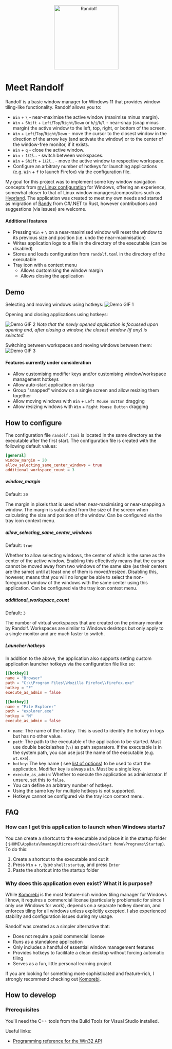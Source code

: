 <p align="center">
  <img src="./assets/randolf.png" width="200" height="200" alt="Randolf"/>
</p>

# Meet Randolf

Randolf is a basic window manager for Windows 11 that provides window tiling-like functionality. Randolf allows you
to:

- `Win` + `\` - near-maximise the active window (maximise minus margin).
- `Win` + `Shift` + `Left`/`Top`/`Right`/`Down` or `h`/`j`/`k`/`l` - near-snap (snap minus margin) the active window
  to the left, top, right, or bottom of the screen.
- `Win` + `Left`/`Top`/`Right`/`Down` - move the cursor to the closest window in the direction of the arrow key (and
  activate the window) or to the center of the window-free monitor, if it exists.
- `Win` + `q` - close the active window.
- `Win` + `1`/`2`/... - switch between workspaces.
- `Win` + `Shift` + `1`/`2`/... - move the active window to respective workspace.
- Configure an arbitrary number of hotkeys for launching applications (e.g. `Win` + `f` to launch Firefox) via the
  configuration file.

My goal for this project was to implement some key window navigation concepts
from [my Linux configuration](https://github.com/kimgoetzke/nixos-config) for Windows, offering an experience,
somewhat closer to that of Linux window managers/compositors such as [Hyprland](https://hyprland.org/). The
application was created to meet my own needs and started as migration of [Randy](https://github.com/kimgoetzke/randy)
from C#/.NET to Rust, however contributions and suggestions (via issues) are welcome.

#### Additional features

- Pressing `Win` + `\` on a near-maximised window will reset the window to its previous size and position (i.e. undo the
  near-maximisation)
- Writes application logs to a file in the directory of the executable (can be disabled)
- Stores and loads configuration from `randolf.toml` in the directory of the executable
- Tray icon with a context menu
    - Allows customising the window margin
    - Allows closing the application

## Demo

Selecting and moving windows using hotkeys:
![Demo GIF 1](assets/demo_1.gif)

Opening and closing applications using hotkeys:

![Demo GIF 2](assets/demo_2.gif)
_Note that the newly opened application is focussed upon opening and, after closing a window, the closest window  (if
any) is selected._

Switching between workspaces and moving windows between them:
![Demo GIF 3](assets/demo_3.gif)

#### Features currently under consideration

- Allow customising modifier keys and/or customising window/workspace management hotkeys
- Allow auto-start application on startup
- Group "snapped" window on a single screen and allow resizing them together
- Allow moving windows with `Win` + `Left Mouse Button` dragging
- Allow resizing windows with `Win` + `Right Mouse Button` dragging

## How to configure

The configuration file `randolf.toml` is located in the same directory as the executable after the first start. The
configuration file is created with the following default values:

```toml
[general]
window_margin = 20
allow_selecting_same_center_windows = true
additional_workspace_count = 3
```

##### window_margin

Default: `20`

The margin in pixels that is used when near-maximising or near-snapping a window. The margin is subtracted from the size
of the screen when calculating the size and position of the window. Can be configured via the tray icon context menu.

##### allow_selecting_same_center_windows

Default: `true`

Whether to allow selecting windows, the center of which is the same as the center of the active window. Enabling this
effectively means that the cursor cannot be moved away from two windows of the same size (as their centers are the
same) until at least one of them is moved/resized. Disabling this, however, means that you will no longer be able to
select the non-foreground window of the windows with the same center using this application. Can be configured via the
tray icon context menu.

##### additional_workspace_count

Default: `3`

The number of virtual workspaces that are created on the primary monitor by Randolf. Workspaces are similar to Windows
desktops but only apply to a single monitor and are much faster to switch.

##### Launcher hotkeys

In addition to the above, the application also supports setting custom application launcher hotkeys via the configuration file like so:

```toml
[[hotkey]]
name = "Browser"
path = "C:\\Program Files\\Mozilla Firefox\\firefox.exe"
hotkey = "F"
execute_as_admin = false

[[hotkey]]
name = "File Explorer"
path = "explorer.exe"
hotkey = "M"
execute_as_admin = false
```

- `name`: The name of the hotkey. This is used to identify the hotkey in logs but has no other value.
- `path`: The path to the executable of the application to be started. Must use double backslashes (`\\`) as path
  separators. If the executable is in the system path, you can use just the name of the executable (e.g.
  `wt.exe`).
- `hotkey`: The key name (
  see [list of options](https://github.com/iholston/win-hotkeys/blob/f5f903a725ce309f86608bba6d8a76fb6efb97b8/src/keys.rs#L506))
  to be used to start the application. Modifier key is always `Win`. Must be a single key.
- `execute_as_admin`: Whether to execute the application as administrator. If unsure, set this to `false`.
- You can define an arbitrary number of hotkeys.
- Using the same key for multiple hotkeys is not supported.
- Hotkeys cannot be configured via the tray icon context menu.

## FAQ

### How can I get this application to launch when Windows starts?

You can create a shortcut to the executable and place it in the startup folder (
`$HOME\AppData\Roaming\Microsoft\Windows\Start Menu\Programs\Startup`). To do this:

1. Create a shortcut to the executable and cut it
2. Press `Win` + `r`, type `shell:startup`, and press `Enter`
3. Paste the shortcut into the startup folder

### Why does this application even exist? What it is purpose?

While [Komorebi](https://github.com/LGUG2Z/komorebi/) is the most feature-rich window tiling manager for Windows I
know, it requires a commercial license (particularly problematic for since I only use Windows for work), depends on a
separate hotkey daemon, and enforces tiling for all windows unless explicitly excepted. I also experienced stability and
configuration issues during my usage.

Randolf was created as a simpler alternative that:

- Does not require a paid commercial license
- Runs as a standalone application
- Only includes a handful of essential window management features
- Provides hotkeys to facilitate a clean desktop without forcing automatic tiling
- Serves as a fun, little personal learning project

If you are looking for something more sophisticated and feature-rich, I strongly recommend checking
out [Komorebi](https://github.com/LGUG2Z/komorebi/).

## How to develop

### Prerequisites

You'll need the C++ tools from the Build Tools for Visual Studio installed.

Useful links:

- [Programming reference for the Win32 API](https://learn.microsoft.com/en-us/windows/win32/api/)
